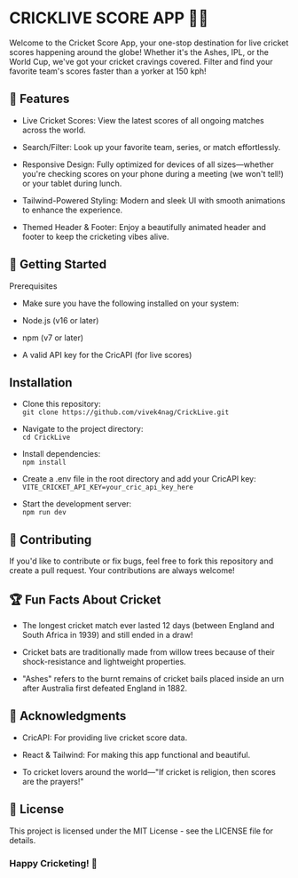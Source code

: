 # CRICKLIVE SCORE APP 🏏🏏

Welcome to the Cricket Score App, your one-stop destination for live cricket scores happening around the globe! Whether it's the Ashes, IPL, or the World Cup, we've got your cricket cravings covered. Filter and find your favorite team's scores faster than a yorker at 150 kph!



## 🌟 Features

- Live Cricket Scores: View the latest scores of all ongoing matches across the world.

- Search/Filter: Look up your favorite team, series, or match effortlessly.

- Responsive Design: Fully optimized for devices of all sizes—whether you're checking scores on your phone during a meeting (we won't tell!) or your tablet during lunch.

- Tailwind-Powered Styling: Modern and sleek UI with smooth animations to enhance the experience.

- Themed Header & Footer: Enjoy a beautifully animated header and footer to keep the cricketing vibes alive.

## 🚀 Getting Started

Prerequisites

- Make sure you have the following installed on your system:

- Node.js (v16 or later)

- npm (v7 or later)

- A valid API key for the CricAPI (for live scores)

## Installation

- Clone this repository: <br>
``git clone https://github.com/vivek4nag/CrickLive.git``

- Navigate to the project directory:<br>
``cd CrickLive``

- Install dependencies:<br>
``npm install``

- Create a .env file in the root directory and add your CricAPI key: <br>
``VITE_CRICKET_API_KEY=your_cric_api_key_here``

- Start the development server:<br>
``npm run dev``

## 🏏 Contributing

If you'd like to contribute or fix bugs, feel free to fork this repository and create a pull request. Your contributions are always welcome!

## 🏆 Fun Facts About Cricket

- The longest cricket match ever lasted 12 days (between England and South Africa in 1939) and still ended in a draw!

- Cricket bats are traditionally made from willow trees because of their shock-resistance and lightweight properties.

- "Ashes" refers to the burnt remains of cricket bails placed inside an urn after Australia first defeated England in 1882.

## 🙏 Acknowledgments

- CricAPI: For providing live cricket score data.

- React & Tailwind: For making this app functional and beautiful.

- To cricket lovers around the world—"If cricket is religion, then scores are the prayers!"

## 📜 License

This project is licensed under the MIT License - see the LICENSE file for details.

### Happy Cricketing! 🏏
